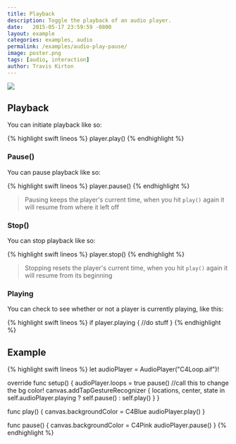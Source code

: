 ```yaml
---
title: Playback
description: Toggle the playback of an audio player.
date:   2015-05-17 23:59:59 -0800
layout: example
categories: examples, audio
permalink: /examples/audio-play-pause/
image: poster.png
tags: [audio, interaction]
author: Travis Kirton
---
```

![](play-pause.png)

## Playback
You can initiate playback like so:

{% highlight swift lineos %}
player.play()
{% endhighlight %}

### Pause()
You can pause playback like so:

{% highlight swift lineos %}
player.pause()
{% endhighlight %}

> Pausing keeps the player's current time, when you hit `play()` again it will resume from where it left off

### Stop()
You can stop playback like so:

{% highlight swift lineos %}
player.stop()
{% endhighlight %}

> Stopping resets the player's current time, when you hit `play()` again it will resume from its beginning

### Playing
You can check to see whether or not a player is currently playing, like this:

{% highlight swift lineos %}
if player.playing {
    //do stuff
}
{% endhighlight %}

## Example
{% highlight swift lineos %}
let audioPlayer = AudioPlayer("C4Loop.aif")!

override func setup() {
    audioPlayer.loops = true
    pause() //call this to change the bg color!
    canvas.addTapGestureRecognizer { locations, center, state in
        self.audioPlayer.playing ? self.pause() : self.play()
    }
}

func play() {
    canvas.backgroundColor = C4Blue
    audioPlayer.play()
}

func pause() {
    canvas.backgroundColor = C4Pink
    audioPlayer.pause()
}
{% endhighlight %}
